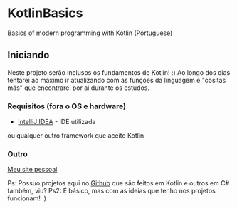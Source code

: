 # KotlinBasics
Basics of modern programming with Kotlin (Portuguese)

## Iniciando
Neste projeto serão inclusos os fundamentos de Kotlin! :)
Ao longo dos dias tentarei ao máximo ir atualizando com as funções da linguagem e "cositas más" que encontrarei por ai durante os estudos.

### Requisitos (fora o OS e hardware)

* [IntelliJ IDEA](www.jetbrains.com/idea/download/) - IDE utilizada

ou qualquer outro framework que aceite Kotlin

### Outro
[Meu site pessoal](ironiawn.com.br)

Ps: Possuo projetos aqui no [Github](githut.com/Ironiawn) que são feitos em Kotlin e outros em C# também, viu?
Ps2: É básico, mas com as ideias que tenho nos projetos funcionam! :)
